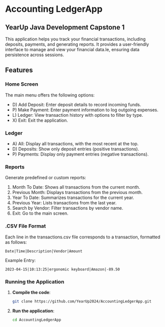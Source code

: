 # Accounting LedgerApp
## YearUp Java Development Capstone 1


This application helps you track your financial transactions, including deposits, payments, and generating reports. It provides a user-friendly interface to manage and view your financial data.le, ensuring data persistence across 
sessions.

## Features

### Home Screen
The main menu offers the following options:

* D) Add Deposit: Enter deposit details to record incoming funds.
* P) Make Payment: Enter payment information to log outgoing expenses.
* L) Ledger: View transaction history with options to filter by type.
* X) Exit: Exit the application.

### Ledger
* A) All: Display all transactions, with the most recent at the top.
* D) Deposits: Show only deposit entries (positive transactions).
* P) Payments: Display only payment entries (negative transactions).

### Reports
Generate predefined or custom reports:

1) Month To Date: Shows all transactions from the current month.
2) Previous Month: Displays transactions from the previous month.
3) Year To Date: Summarizes transactions for the current year.
4) Previous Year: Lists transactions from the last year.
5) Search by Vendor: Filter transactions by vendor name.
0) Exit: Go to the main screen.

### .CSV File Format
Each line in the transactions.csv file corresponds to a transaction, formatted as follows:
```
Date|Time|Description|Vendor|Amount
```

Example Entry: 
```
2023-04-15|10:13:25|ergonomic keyboard|Amazon|-89.50
```


### Running the Application

1. **Compile the code**:
    ```sh
    git clone https://github.com/YearUp2024/AccountingLedgerApp.git
    ```

2. **Run the application**:
    ```sh
    cd AccountingLedgerApp
    ```
   
